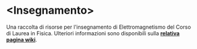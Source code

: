 # \<Insegnamento\>

Una raccolta di risorse per l'insegnamento di Elettromagnetismo del Corso di
Laurea in Fisica. Ulteriori informazioni sono disponibili sulla
[**relativa pagina
wiki**](https://cartabinaria.students.cs.unibo.it/wiki/raccolte-di-risorse).
